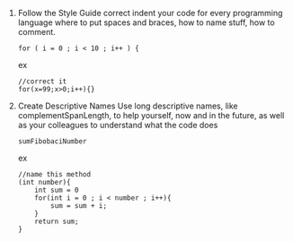 1.  Follow the Style Guide
	correct indent your code for every programming language
	where to put spaces and braces, how to name stuff, how to comment.
	```
	for ( i = 0 ; i < 10 ; i++ ) {
	```
	ex
	```
	//correct it
	for(x=99;x>0;i++){}
	```
2.  Create Descriptive Names
	Use long descriptive names, like complementSpanLength, to help yourself, now and in the future,
	as well as your colleagues to understand what the code does
	```
	sumFibobaciNumber
	```
	ex
	```
	//name this method
	(int number){
		int sum = 0
		for(int i = 0 ; i < number ; i++){
			sum = sum + i;
		}
		return sum;
	}
	```